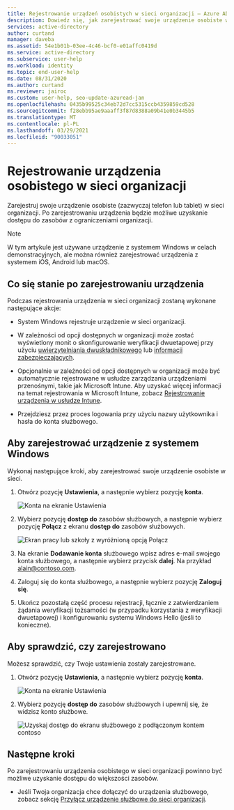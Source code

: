 ```yaml
---
title: Rejestrowanie urządzeń osobistych w sieci organizacji — Azure AD
description: Dowiedz się, jak zarejestrować swoje urządzenie osobiste w sieci organizacji, aby uzyskać dostęp do chronionych zasobów organizacji.
services: active-directory
author: curtand
manager: daveba
ms.assetid: 54e1b01b-03ee-4c46-bcf0-e01affc0419d
ms.service: active-directory
ms.subservice: user-help
ms.workload: identity
ms.topic: end-user-help
ms.date: 08/31/2020
ms.author: curtand
ms.reviewer: jairoc
ms.custom: user-help, seo-update-azuread-jan
ms.openlocfilehash: 0435b99525c34eb72d7cc5315ccb4359859cd528
ms.sourcegitcommit: f28ebb95ae9aaaff3f87d8388a09b41e0b3445b5
ms.translationtype: MT
ms.contentlocale: pl-PL
ms.lasthandoff: 03/29/2021
ms.locfileid: "90033051"
---
```

# <a name="register-your-personal-device-on-your-organizations-network"></a>Rejestrowanie urządzenia osobistego w sieci organizacji
Zarejestruj swoje urządzenie osobiste (zazwyczaj telefon lub tablet) w sieci organizacji. Po zarejestrowaniu urządzenia będzie możliwe uzyskanie dostępu do zasobów z ograniczeniami organizacji.

>[!Note]
>W tym artykule jest używane urządzenie z systemem Windows w celach demonstracyjnych, ale można również zarejestrować urządzenia z systemem iOS, Android lub macOS.

## <a name="what-happens-when-you-register-your-device"></a>Co się stanie po zarejestrowaniu urządzenia
Podczas rejestrowania urządzenia w sieci organizacji zostaną wykonane następujące akcje:

- System Windows rejestruje urządzenie w sieci organizacji.

- W zależności od opcji dostępnych w organizacji może zostać wyświetlony monit o skonfigurowanie weryfikacji dwuetapowej przy użyciu [uwierzytelniania dwuskładnikowego](multi-factor-authentication-end-user-first-time.md) lub [informacji zabezpieczających](./security-info-setup-signin.md).

- Opcjonalnie w zależności od opcji dostępnych w organizacji może być automatycznie rejestrowane w usłudze zarządzania urządzeniami przenośnymi, takie jak Microsoft Intune. Aby uzyskać więcej informacji na temat rejestrowania w Microsoft Intune, zobacz [Rejestrowanie urządzenia w usłudze Intune](/intune-user-help/enroll-your-device-in-intune-all).

- Przejdziesz przez proces logowania przy użyciu nazwy użytkownika i hasła do konta służbowego.

## <a name="to-register-your-windows-device"></a>Aby zarejestrować urządzenie z systemem Windows

Wykonaj następujące kroki, aby zarejestrować swoje urządzenie osobiste w sieci.

1. Otwórz pozycję **Ustawienia**, a następnie wybierz pozycję **konta**.

    ![Konta na ekranie Ustawienia](./media/user-help-register-device-on-network/register-device-settings-accounts.png)

2. Wybierz pozycję **dostęp do** zasobów służbowych, a następnie wybierz pozycję **Połącz** z ekranu **dostęp do** zasobów służbowych.

    ![Ekran pracy lub szkoły z wyróżnioną opcją Połącz](./media/user-help-register-device-on-network/register-device-access-work-school-connect.png)

3. Na ekranie **Dodawanie konta** służbowego wpisz adres e-mail swojego konta służbowego, a następnie wybierz przycisk **dalej**. Na przykład alain@contoso.com.

4. Zaloguj się do konta służbowego, a następnie wybierz pozycję **Zaloguj się**.

5. Ukończ pozostałą część procesu rejestracji, łącznie z zatwierdzaniem żądania weryfikacji tożsamości (w przypadku korzystania z weryfikacji dwuetapowej) i konfigurowaniu systemu Windows Hello (jeśli to konieczne).

## <a name="to-verify-that-youre-registered"></a>Aby sprawdzić, czy zarejestrowano
Możesz sprawdzić, czy Twoje ustawienia zostały zarejestrowane.

1. Otwórz pozycję **Ustawienia**, a następnie wybierz pozycję **konta**.

    ![Konta na ekranie Ustawienia](./media/user-help-register-device-on-network/register-device-settings-accounts.png)

2. Wybierz pozycję **dostęp do** zasobów służbowych i upewnij się, że widzisz konto służbowe.

    ![Uzyskaj dostęp do ekranu służbowego z podłączonym kontem contoso](./media/user-help-register-device-on-network/register-device-setup-verify.png)

## <a name="next-steps"></a>Następne kroki
Po zarejestrowaniu urządzenia osobistego w sieci organizacji powinno być możliwe uzyskanie dostępu do większości zasobów.

- Jeśli Twoja organizacja chce dołączyć do urządzenia służbowego, zobacz sekcję [Przyłącz urządzenie służbowe do sieci organizacji](user-help-join-device-on-network.md).